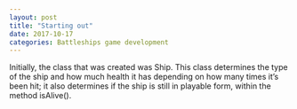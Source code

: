 ```yaml
---
layout: post
title: "Starting out"
date: 2017-10-17
categories: Battleships game development
---
```


Initially, the class that was created was Ship. This class determines the type of the ship and how much health it 
has depending on how many times it’s been hit; it also determines if the ship is still in playable form, 
within the method isAlive().
